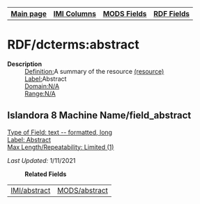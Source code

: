 <!DOCTYPE html>
<html>

<body>
<table style="width:100%">
  <tr>
    <th><a href="index.md">Main page</a></th>
	<th><a href="IMI.md">IMI Columns</a></th>
    <th><a href="MODS.md">MODS Fields</a></th>
    <th><a href="RDF.md">RDF Fields</a></th>
  </tr>
</table>

<h1>RDF/dcterms:abstract</h1>
<dl>
  <dt><b>Description</b></dt>
  <dd><ins>Definition:</font></ins>A summary of the resource <a href="http://purl.org/dc/terms/abstract">(resource)</a></dd>
  <dd><ins>Label:</font></ins>Abstract</dd>
  <dd><ins>Domain:</font>N/A</dd>
  <dd><ins>Range:</font>N/A</dd>
</dl>
<h2>Islandora 8 Machine Name/field_abstract</h2>
	<dl>
		<dt><ins>Type of Field: text -- formatted, long</dt>
		<dt><ins>Label: Abstract</dt>
		<dt><ins>Max Length/Repeatability: Limited (1)</dt>
	</dl>
<dl>
	<p><i>Last Updated: </i></font>1/11/2021</p>
</dl>
<dl>
	<dd><b>Related Fields</b></dd>
		<table>
			<td><a href="abstract.md">IMI/abstract</a></td>
			<td><a href="mods.abstract.md">MODS/abstract</a></td>
		</table>
</dl>
</body>
</html>